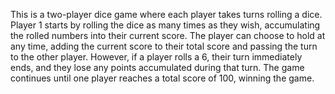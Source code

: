 This is a two-player dice game where each player takes turns rolling a dice. Player 1 starts by rolling the dice as many times as they wish, accumulating the rolled numbers into their current score. The player can choose to hold at any time, adding the current score to their total score and passing the turn to the other player. However, if a player rolls a 6, their turn immediately ends, and they lose any points accumulated during that turn. The game continues until one player reaches a total score of 100, winning the game.
